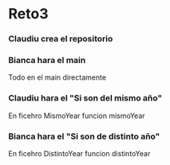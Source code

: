 # Reto3

### Claudiu crea el repositorio

### Bianca hara el main
Todo en el main directamente

### Claudiu hara el "Si son del mismo año"
En ficehro MismoYear funcion mismoYear

### Bianca hara el "Si son de distinto año"
En ficehro DistintoYear funcion distintoYear
